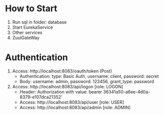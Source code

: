 # How to Start
1. Run sql in folder: database
2. Start EurekaService 
3. Other services 
4. ZuulGateWay

# Authentication
1. Access: http://localhost:8083/oauth/token (Post) 
   * Authentication: type: Basic Auth, username: client, password: secret
   * Body: username: admin, password: 123456, grant_type: password
2. Access: http://localhost:8083/api/logon [role: LOGON]
   * Header: Authorization with value: bearer 36341a50-a6ee-4d0a-8379-e107dca21352'
   * Access: http://localhost:8083/api/user [role: USER]
   * Access: http://localhost:8083/api/admin [role: ADMIN] 
